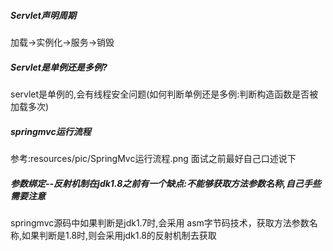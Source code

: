 ##### Servlet声明周期
加载->实例化->服务->销毁    
##### Servlet是单例还是多例?
servlet是单例的,会有线程安全问题(如何判断单例还是多例:判断构造函数是否被加载多次)
##### springmvc运行流程
参考:resources/pic/SpringMvc运行流程.png 面试之前最好自己口述说下   
##### 参数绑定--反射机制在jdk1.8之前有一个缺点:不能够获取方法参数名称,自己手些需要注意
springmvc源码中如果判断是jdk1.7时,会采用 asm字节码技术，获取方法参数名称,如果判断是1.8时,则会采用jdk1.8的反射机制去获取